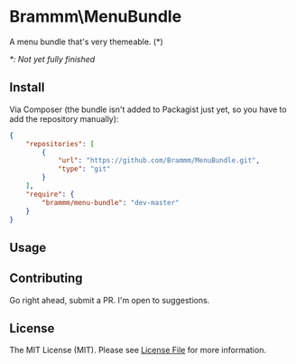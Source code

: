 Brammm\MenuBundle
===================

A menu bundle that's very themeable. (*)

*\*: Not yet fully finished*


## Install

Via Composer (the bundle isn't added to Packagist just yet, so you have to add the repository manually):

```json
{
    "repositories": [
        {
            "url": "https://github.com/Brammm/MenuBundle.git",
            "type": "git"
        }
    ],
    "require": {
        "brammm/menu-bundle": "dev-master"
    }
}
```

## Usage


## Contributing

Go right ahead, submit a PR. I'm open to suggestions.

## License

The MIT License (MIT). Please see [License File](https://github.com/Brammm/MenuBundle/blob/master/Resources/meta/LICENSE) for more information.
